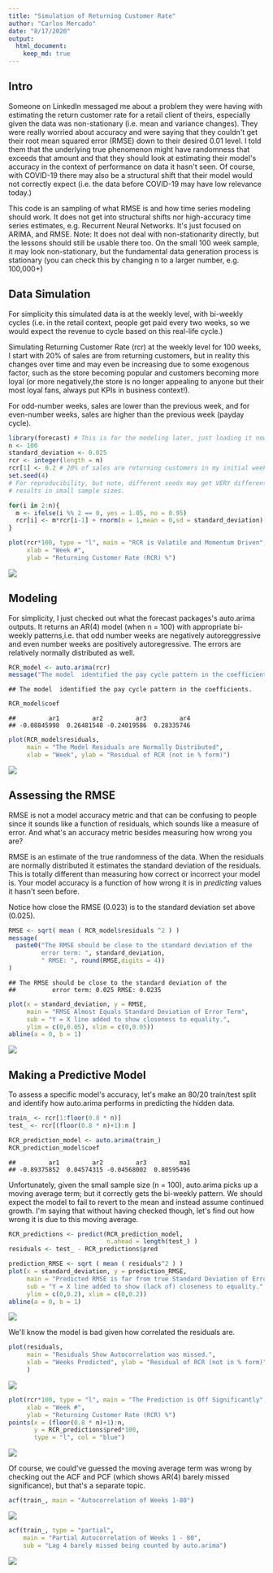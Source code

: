 ```yaml
---
title: "Simulation of Returning Customer Rate"
author: "Carlos Mercado"
date: "8/17/2020"
output: 
  html_document:
    keep_md: true
---
```




## Intro 

Someone on LinkedIn messaged me about a problem they were having with 
estimating the return customer rate for a retail client of theirs, especially
given the data was non-stationary (i.e. mean and variance changes). They were
really worried about accuracy and were saying that they couldn't get their 
root mean squared error (RMSE) down to their desired 0.01 level. I told 
them that the underlying true phenomenon might have randomness that exceeds
that amount and that they should look at estimating their model's accuracy
in the context of performance on data it hasn't seen. Of course, with COVID-19
there may also be a structural shift that their model would not correctly 
expect (i.e. the data before COVID-19 may have low relevance today.)

This code is an sampling of what RMSE is and how time series modeling should 
work. It does not get into structural shifts nor high-accuracy time series 
estimates, e.g. Recurrent Neural Networks. It's just focused on ARIMA, and RMSE.
Note: It does not deal with non-stationarity directly, but the lessons 
should still be usable there too. On the small 100 week sample, it may look 
non-stationary, but the fundamental data generation process is stationary (you 
can check this by changing n to a larger number, e.g. 100,000+)

## Data Simulation 

For simplicity this simulated data is at the weekly level, with bi-weekly cycles
(i.e. in the retail context, people get paid every two weeks, so we would expect
the revenue to cycle based on this real-life cycle.) 

Simulating Returning Customer Rate (rcr) at the weekly level for 100 weeks,
I start with 20% of sales are from returning customers, but in reality this 
changes over time and may even be increasing due to some exogenous factor, 
such as the store becoming popular and customers becoming more loyal
(or more negatively,the store is no longer appealing to anyone but their 
most loyal fans, always put KPIs in business context!). 

For odd-number weeks, sales are lower than the previous week, and for 
even-number weeks, sales are higher than the previous week (payday cycle).


```r
library(forecast) # This is for the modeling later, just loading it now. 
n <- 100 
standard_deviation <- 0.025
rcr <- integer(length = n)
rcr[1] <- 0.2 # 20% of sales are returning customers in my initial week. 
set.seed(4)
# For reproducibility, but note, different seeds may get VERY different 
# results in small sample sizes.

for(i in 2:n){
  m <- ifelse(i %% 2 == 0, yes = 1.05, no = 0.95)
  rcr[i] <- m*rcr[i-1] + rnorm(n = 1,mean = 0,sd = standard_deviation)
}

plot(rcr*100, type = "l", main = "RCR is Volatile and Momentum Driven",
     xlab = "Week #", 
     ylab = "Returning Customer Rate (RCR) %")
```

![](Returning_Customer_Rate_ARIMA_REPREX_files/figure-html/unnamed-chunk-1-1.png)<!-- -->


## Modeling 

For simplicity, I just checked out what the forecast packages's auto.arima 
outputs. It returns an AR(4) model (when n = 100) with appropriate bi-weekly
patterns,i.e. that odd number weeks are negatively autoreggressive and even 
number weeks are positively autoregressive. The errors are relatively normally 
distributed as well. 


```r
RCR_model <- auto.arima(rcr)
message("The model  identified the pay cycle pattern in the coefficients.")
```

```
## The model  identified the pay cycle pattern in the coefficients.
```

```r
RCR_model$coef
```

```
##         ar1         ar2         ar3         ar4 
## -0.08845998  0.26481548 -0.24019586  0.28335746
```

```r
plot(RCR_model$residuals,
     main = "The Model Residuals are Normally Distributed", 
     xlab = "Week", ylab = "Residual of RCR (not in % form)")
```

![](Returning_Customer_Rate_ARIMA_REPREX_files/figure-html/unnamed-chunk-2-1.png)<!-- -->

## Assessing the RMSE 

RMSE is not a model accuracy metric and that can be confusing to people since
it sounds like a function of residuals, which sounds like a measure of error. 
And what's an accuracy metric besides measuring how wrong you are? 

RMSE is an estimate of the true randomness of the data. When the residuals
are normally distributed it estimates the standard deviation of the residuals. 
This is totally different than measuring how correct or incorrect your model is.
Your model accuracy is a function of how wrong it is in *predicting* values
it hasn't seen before. 

Notice how close the RMSE (0.023) is to the standard deviation set above (0.025). 


```r
RMSE <- sqrt( mean ( RCR_model$residuals ^2 ) )
message(
  paste0("The RMSE should be close to the standard deviation of the 
         error term: ", standard_deviation,
         " RMSE: ", round(RMSE,digits = 4))
)
```

```
## The RMSE should be close to the standard deviation of the 
##          error term: 0.025 RMSE: 0.0235
```

```r
plot(x = standard_deviation, y = RMSE, 
     main = "RMSE Almost Equals Standard Deviation of Error Term",
     sub = "Y = X line added to show closeness to equality.",
     ylim = c(0,0.05), xlim = c(0,0.05))
abline(a = 0, b = 1)
```

![](Returning_Customer_Rate_ARIMA_REPREX_files/figure-html/unnamed-chunk-3-1.png)<!-- -->

## Making a Predictive Model 

To assess a specific model's accuracy, let's make an 80/20 train/test split 
and identify how auto.arima performs in predicting the hidden data. 


```r
train_ <- rcr[1:floor(0.8 * n)]
test_ <- rcr[(floor(0.8 * n)+1):n ]

RCR_prediction_model <- auto.arima(train_)
RCR_prediction_model$coef
```

```
##         ar1         ar2         ar3         ma1 
## -0.89375852  0.04574315 -0.04568002  0.80595496
```

Unfortunately, given the small sample size (n = 100), auto.arima picks up a moving 
average term; but it correctly gets the bi-weekly pattern. We should expect 
the model to fail to revert to the mean and instead assume continued growth. 
I'm saying that without having checked though, let's find out how wrong it 
is due to this moving average. 


```r
RCR_predictions <- predict(RCR_prediction_model,
                           n.ahead = length(test_) )
residuals <- test_ - RCR_predictions$pred

prediction_RMSE <- sqrt ( mean ( residuals^2 ) )
plot(x = standard_deviation, y = prediction_RMSE, 
     main = "Predicted RMSE is far from true Standard Deviation of Error Term",
     sub = "Y = X line added to show (lack of) closeness to equality.",
     ylim = c(0,0.2), xlim = c(0,0.2))
abline(a = 0, b = 1)
```

![](Returning_Customer_Rate_ARIMA_REPREX_files/figure-html/unnamed-chunk-5-1.png)<!-- -->

We'll know the model is bad given how correlated the residuals are. 


```r
plot(residuals,
     main = "Residuals Show Autocorrelation was missed.",
     xlab = "Weeks Predicted", ylab = "Residual of RCR (not in % form)"
     )
```

![](Returning_Customer_Rate_ARIMA_REPREX_files/figure-html/unnamed-chunk-6-1.png)<!-- -->

```r
plot(rcr*100, type = "l", main = "The Prediction is Off Significantly",
     xlab = "Week #", 
     ylab = "Returning Customer Rate (RCR) %")
points(x = (floor(0.8 * n)+1):n,
       y = RCR_predictions$pred*100,
       type = "l", col = "blue")
```

![](Returning_Customer_Rate_ARIMA_REPREX_files/figure-html/unnamed-chunk-6-2.png)<!-- -->

Of course, we could've guessed the moving average term was wrong by checking 
out the ACF and PCF (which shows AR(4) barely missed significance),
but that's a separate topic. 


```r
acf(train_, main = "Autocorrelation of Weeks 1-80")
```

![](Returning_Customer_Rate_ARIMA_REPREX_files/figure-html/unnamed-chunk-7-1.png)<!-- -->

```r
acf(train_, type = "partial",
    main = "Partial Autocorrelation of Weeks 1 - 80", 
    sub = "Lag 4 barely missed being counted by auto.arima")
```

![](Returning_Customer_Rate_ARIMA_REPREX_files/figure-html/unnamed-chunk-7-2.png)<!-- -->
